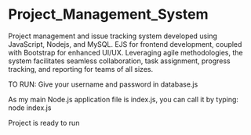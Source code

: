 # Project_Management_System

Project management and issue tracking system developed using JavaScript, Nodejs, and MySQL. EJS for frontend development, coupled with Bootstrap for enhanced UI/UX. Leveraging agile methodologies, the system facilitates seamless collaboration, task assignment, progress tracking, and reporting for teams of all sizes.

TO RUN:
Give your username and password in database.js

As my main Node.js application file is index.js, you can call it by typing:
node index.js

Project is ready to run 
